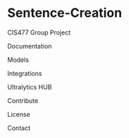 # Sentence-Creation
CIS477 Group Project

Documentation

Models

Integrations

Ultralytics HUB

Contribute

License

Contact
